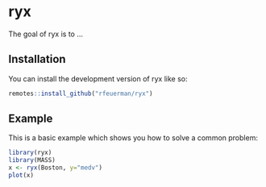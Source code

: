 
# ryx

<!-- badges: start -->
<!-- badges: end -->

The goal of ryx is to ...

## Installation

You can install the development version of ryx like so:

``` r
remotes::install_github("rfeuerman/ryx")
```

## Example

This is a basic example which shows you how to solve a common problem:

``` r
library(ryx)
library(MASS)
x <- ryx(Boston, y="medv")
plot(x)

```

